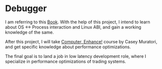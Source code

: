 # Debugger

I am referring to this [Book](https://nostarch.com/building-a-debugger). With the help of this project, I intend to learn about OS <-> Process interaction and Linux ABI, and gain a working knowledge of the same.

After this project, I will take [Computer, Enhance!](https://www.computerenhance.com/p/table-of-contents) course by Casey Muratori, and get specific knowledge about performance optimizations.

The final goal is to land a job in low latency development role, where I specialize in performance optimizations of trading systems.
